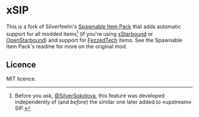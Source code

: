 # xSIP

This is a fork of Silverfeelin's [Spawnable Item Pack](https://github.com/Silverfeelin/Starbound-SpawnableItemPack) that adds automatic support for all modded items[^1] (if you're using [xStarbound](https://github.com/xStarbound/xStarbound) or [OpenStarbound](https://github.com/OpenStarbound/OpenStarbound)) and support for [FezzedTech](https://github.com/FezzedOne/FezzedTech) items. See the Spawnable Item Pack's readme for more on the original mod.

[^1]: Before you ask, [@SilverSokolova](https://github.com/SilverSokolova), this feature was developed independently of (and *before*) the similar one later added to «upstream» SIP.

## Licence

MIT licence.
